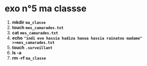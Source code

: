 **exo n°5 ma classse**
======================
1. **mkdir** **```ma_classe```**
2. **touch** **```mes_camarades.txt```**
3. **cat** **```mes_camarades.txt```**
3. **echo** **```"indi eve hassia hadiza haoua hassia rainatou madame" >>mes_camarades.txt```**
4. **touch** **```.surveillant```**
5. **ls -a**
6. **rm -rf** **```ma_classe```**
